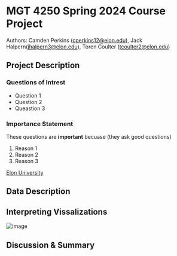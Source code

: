 # MGT 4250 Spring 2024 Course Project
Authors: Camden Perkins (cperkins12@elon.edu), Jack Halpern(jhalpern3@elon.edu), Toren Coulter (tcoulter2@elon.edu)


## Project Description
### Questions of Intrest
- Question 1
- Question 2
- Queastion 3
### Importance Statement
These questions are **important** becuase (they ask good questions)
1. Reason 1
2. Reason 2
3. Reason 3


[Elon University](https://elon.edu)

## Data Description


## Interpreting Vissalizations
![image](https://github.com/TCoulter2/mgt4250spring2024/assets/168772168/a37ca1fe-9f02-41f4-b8c2-d26eef2da17b)


## Discussion & Summary
